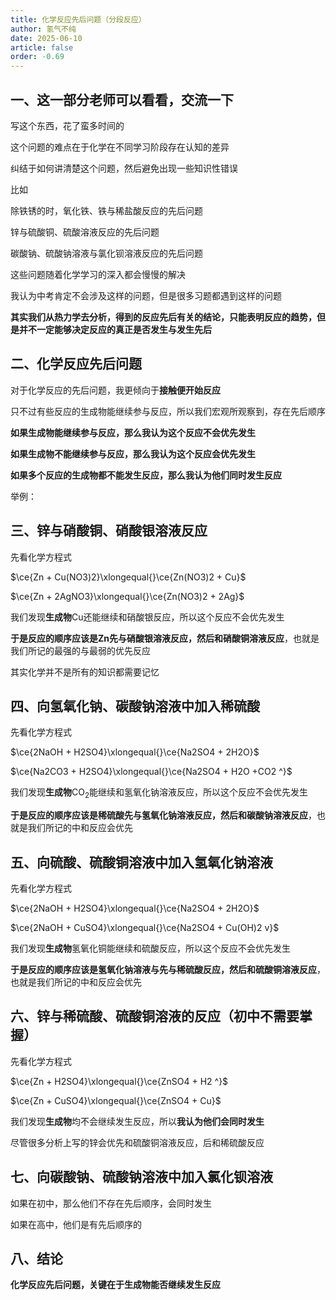 ```yaml
---
title: 化学反应先后问题（分段反应）
author: 氢气不纯
date: 2025-06-10
article: false
order: -0.69
---
```


## 一、这一部分老师可以看看，交流一下

写这个东西，花了蛮多时间的

这个问题的难点在于化学在不同学习阶段存在认知的差异

纠结于如何讲清楚这个问题，然后避免出现一些知识性错误

比如	

除铁锈的时，氧化铁、铁与稀盐酸反应的先后问题

锌与硫酸铜、硫酸溶液反应的先后问题

碳酸钠、硫酸钠溶液与氯化钡溶液反应的先后问题

这些问题随着化学学习的深入都会慢慢的解决

我认为中考肯定不会涉及这样的问题，但是很多习题都遇到这样的问题

**其实我们从热力学去分析，得到的反应先后有关的结论，只能表明反应的趋势，但是并不一定能够决定反应的真正是否发生与发生先后**

## 二、化学反应先后问题

对于化学反应的先后问题，我更倾向于**接触便开始反应**

只不过有些反应的生成物能继续参与反应，所以我们宏观所观察到，存在先后顺序

**如果生成物能继续参与反应，那么我认为这个反应不会优先发生**

**如果生成物不能继续参与反应，那么我认为这个反应会优先发生**

**如果多个反应的生成物都不能发生反应，那么我认为他们同时发生反应**

举例：	

## 三、锌与硝酸铜、硝酸银溶液反应

先看化学方程式

$\ce{Zn + Cu(NO3)2}\xlongequal{}\ce{Zn(NO3)2 + Cu}$  

$\ce{Zn + 2AgNO3}\xlongequal{}\ce{Zn(NO3)2 + 2Ag}$

我们发现**生成物**Cu还能继续和硝酸银反应，所以这个反应不会优先发生

**于是反应的顺序应该是Zn先与硝酸银溶液反应，然后和硝酸铜溶液反应**，也就是我们所记的最强的与最弱的优先反应

其实化学并不是所有的知识都需要记忆

## 四、向氢氧化钠、碳酸钠溶液中加入稀硫酸

先看化学方程式

$\ce{2NaOH + H2SO4}\xlongequal{}\ce{Na2SO4 + 2H2O}$

$\ce{Na2CO3 + H2SO4}\xlongequal{}\ce{Na2SO4 + H2O +CO2 ^}$

我们发现**生成物**CO<sub>2</sub>能继续和氢氧化钠溶液反应，所以这个反应不会优先发生

**于是反应的顺序应该是稀硫酸先与氢氧化钠溶液反应，然后和碳酸钠溶液反应**，也就是我们所记的中和反应会优先

## 五、向硫酸、硫酸铜溶液中加入氢氧化钠溶液

先看化学方程式	

$\ce{2NaOH + H2SO4}\xlongequal{}\ce{Na2SO4 + 2H2O}$

$\ce{2NaOH + CuSO4}\xlongequal{}\ce{Na2SO4 + Cu(OH)2 v}$

我们发现**生成物**氢氧化铜能继续和硫酸反应，所以这个反应不会优先发生

**于是反应的顺序应该是氢氧化钠溶液与先与稀硫酸反应，然后和硫酸铜溶液反应**，也就是我们所记的中和反应会优先

## 六、锌与稀硫酸、硫酸铜溶液的反应（初中不需要掌握）

先看化学方程式

$\ce{Zn + H2SO4}\xlongequal{}\ce{ZnSO4 + H2 ^}$

$\ce{Zn + CuSO4}\xlongequal{}\ce{ZnSO4 + Cu}$

我们发现**生成物**均不会继续发生反应，所以**我认为他们会同时发生**

尽管很多分析上写的锌会优先和硫酸铜溶液反应，后和稀硫酸反应

## 七、向碳酸钠、硫酸钠溶液中加入氯化钡溶液

如果在初中，那么他们不存在先后顺序，会同时发生

如果在高中，他们是有先后顺序的

## 八、结论	

**化学反应先后问题，关键在于生成物能否继续发生反应**

‍
